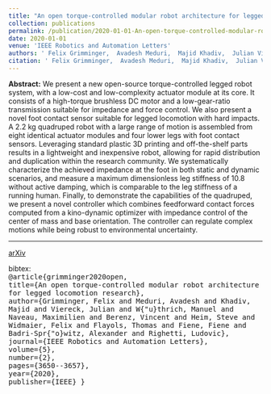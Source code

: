 ```yaml
---
title: "An open torque-controlled modular robot architecture for legged locomotion research"
collection: publications
permalink: /publication/2020-01-01-An-open-torque-controlled-modular-robot-architecture-for-legged-locomotion-research
date: 2020-01-01
venue: 'IEEE Robotics and Automation Letters'
authors: ' Felix Grimminger,  Avadesh Meduri,  Majid Khadiv,  Julian Viereck,  Manuel Wüthrich,  Maximilien Naveau,  Vincent Berenz,  Steve Heim,  Felix Widmaier,  Thomas Flayols,  Fiene Fiene,  Alexander Badri-Spröwitz,  Ludovic Righetti'
citation: ' Felix Grimminger,  Avadesh Meduri,  Majid Khadiv,  Julian Viereck,  Manuel Wüthrich,  Maximilien Naveau,  Vincent Berenz,  Steve Heim,  Felix Widmaier,  Thomas Flayols,  Fiene Fiene,  Alexander Badri-Spröwitz,  Ludovic Righetti, &quot;An open torque-controlled modular robot architecture for legged locomotion research.&quot; IEEE Robotics and Automation Letters, 2020.'
---
```


**Abstract:** We present a new open-source torque-controlled legged robot system, with a low-cost and low-complexity actuator module at its core. It consists of a high-torque brushless DC motor and a low-gear-ratio transmission suitable for impedance and force control. We also present a novel foot contact sensor suitable for legged locomotion with hard impacts. A 2.2 kg quadruped robot with a large range of motion is assembled from eight identical actuator modules and four lower legs with foot contact sensors. Leveraging standard plastic 3D printing and off-the-shelf parts results in a lightweight and inexpensive robot, allowing for rapid distribution and duplication within the research community. We systematically characterize the achieved impedance at the foot in both static and dynamic scenarios, and measure a maximum dimensionless leg stiffness of 10.8 without active damping, which is comparable to the leg stiffness of a running human. Finally, to demonstrate the capabilities of the quadruped, we present a novel controller which combines feedforward contact forces computed from a kino-dynamic optimizer with impedance control of the center of mass and base orientation. The controller can regulate complex motions while being robust to environmental uncertainty.

---

[arXiv](https://arxiv.org/pdf/1910.00093.pdf)

bibtex:  
<kbd>
@article{grimminger2020open,  
  title={An open torque-controlled modular robot architecture for legged locomotion research},  
  author={Grimminger, Felix and Meduri, Avadesh and Khadiv, Majid and Viereck, Julian and W{\"u}thrich, Manuel and Naveau, Maximilien and Berenz, Vincent and Heim, Steve and Widmaier, Felix and Flayols, Thomas and Fiene, Fiene and Badri-Spr{\"o}witz, Alexander and Righetti, Ludovic},  
  journal={IEEE Robotics and Automation Letters},  
  volume={5},  
  number={2},  
  pages={3650--3657},  
  year={2020},  
  publisher={IEEE}
}
</kbd>